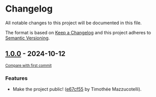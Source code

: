 # Changelog

All notable changes to this project will be documented in this file.

The format is based on [Keep a Changelog](http://keepachangelog.com/en/1.0.0/)
and this project adheres to [Semantic Versioning](http://semver.org/spec/v2.0.0.html).

<!-- insertion marker -->
## [1.0.0](https://github.com/pawamoy/pypi-insiders/releases/tag/1.0.0) - 2024-10-12

<small>[Compare with first commit](https://github.com/pawamoy/pypi-insiders/compare/b11c6a455f29eccd67b4c027112f8324025bd81c...1.0.0)</small>

### Features

- Make the project public! ([e67cf55](https://github.com/pawamoy/pypi-insiders/commit/e67cf55f9db763320527552fe42e67b5c76d54e6) by Timothée Mazzucotelli).
